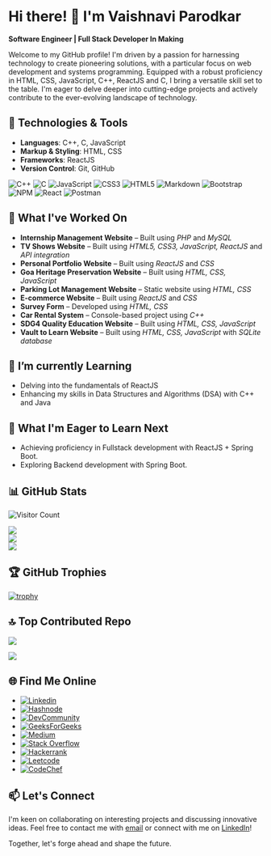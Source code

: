 # Hi there! 👋 I'm Vaishnavi Parodkar

**Software Engineer | Full Stack Developer In Making**

Welcome to my GitHub profile! I'm driven by a passion for harnessing technology to create pioneering solutions, with a particular focus on web development and systems programming. Equipped with a robust proficiency in HTML, CSS, JavaScript, C++, ReactJS and C, I bring a versatile skill set to the table. I'm eager to delve deeper into cutting-edge projects and actively contribute to the ever-evolving landscape of technology.

## 🔧 Technologies & Tools

- **Languages**: C++, C, JavaScript
- **Markup & Styling**: HTML, CSS
- **Frameworks**: ReactJS
- **Version Control**: Git, GitHub

![C++](https://img.shields.io/badge/C++-00599C?style=for-the-badge&logo=c%2B%2B&logoColor=white) ![C](https://img.shields.io/badge/C-00599C?style=for-the-badge&logo=c&logoColor=white) ![JavaScript](https://img.shields.io/badge/javascript-%23323330.svg?style=for-the-badge&logo=javascript&logoColor=%23F7DF1E) ![CSS3](https://img.shields.io/badge/css3-%231572B6.svg?style=for-the-badge&logo=css3&logoColor=white) ![HTML5](https://img.shields.io/badge/html5-%23E34F26.svg?style=for-the-badge&logo=html5&logoColor=white) ![Markdown](https://img.shields.io/badge/markdown-%23000000.svg?style=for-the-badge&logo=markdown&logoColor=white) ![Bootstrap](https://img.shields.io/badge/bootstrap-%238511FA.svg?style=for-the-badge&logo=bootstrap&logoColor=white) ![NPM](https://img.shields.io/badge/NPM-%23CB3837.svg?style=for-the-badge&logo=npm&logoColor=white) ![React](https://img.shields.io/badge/react-%2320232a.svg?style=for-the-badge&logo=react&logoColor=%2361DAFB) ![Postman](https://img.shields.io/badge/Postman-FF6C37?style=for-the-badge&logo=postman&logoColor=white) 

## 🚀 What I've Worked On

- **Internship Management Website** – Built using *PHP* and *MySQL*  
- **TV Shows Website** – Built using *HTML5, CSS3, JavaScript, ReactJS* and *API integration*  
- **Personal Portfolio Website** – Built using *ReactJS* and *CSS*  
- **Goa Heritage Preservation Website** – Built using *HTML, CSS, JavaScript*  
- **Parking Lot Management Website** – Static website using *HTML, CSS*  
- **E-commerce Website** – Built using *ReactJS* and *CSS*  
- **Survey Form** – Developed using *HTML, CSS*  
- **Car Rental System** – Console-based project using *C++*  
- **SDG4 Quality Education Website** – Built using *HTML, CSS, JavaScript*  
- **Vault to Learn Website** – Built using *HTML, CSS, JavaScript* with *SQLite database*  


## 🌱 I’m currently Learning

- Delving into the fundamentals of ReactJS
- Enhancing my skills in Data Structures and Algorithms (DSA) with C++ and Java
 
## 🌱 What I'm Eager to Learn Next

- Achieving proficiency in Fullstack development with ReactJS + Spring Boot.
- Exploring Backend development with Spring Boot.

## 📊 GitHub Stats

![Visitor Count](https://komarev.com/ghpvc/?username=vaishnavi-parodkar&color=blue)

![](https://github-readme-stats.vercel.app/api?username=vaishnavi-parodkar&theme=default&hide_border=false&include_all_commits=true&count_private=true)<br/>
![](https://github-readme-streak-stats.herokuapp.com/?user=vaishnavi-parodkar&theme=default&hide_border=false)<br/>
![](https://github-readme-stats.vercel.app/api/top-langs/?username=vaishnavi-parodkar&theme=default&hide_border=false&layout=compact)

## 🏆 GitHub Trophies

[![trophy](https://github-profile-trophy.vercel.app/?username=vaishnavi-parodkar&theme=default&rank=SECRET,SSS,SS,S,AAA,AA,A,B,C)](https://github.com/ryo-ma/github-profile-trophy)

## 🔝 Top Contributed Repo

![](https://github-contributor-stats.vercel.app/api?username=vaishnavi-parodkar&limit=5&theme=default&combine_all_yearly_contributions=true)

[![](https://visitcount.itsvg.in/api?id=vaishnavi-parodkar&icon=0&color=0)](https://visitcount.itsvg.in)

## 🌐 Find Me Online
- [![Linkedin](https://img.shields.io/badge/LinkedIn-0077B5?style=for-the-badge&logo=linkedin&logoColor=white)](https://in.linkedin.com/in/vaishnavi-parodkar-4a1b8b28a)
- [![Hashnode](https://img.shields.io/badge/Hashnode-2962FF?style=for-the-badge&logo=hashnode&logoColor=white)](https://hashnode.com/@vaishnaviparodkar)
- [![DevCommunity](https://img.shields.io/badge/dev.to-0A0A0A?style=for-the-badge&logo=devdotto&logoColor=white)](https://dev.to/vaishnavi_parodkar)
- [![GeeksForGeeks](https://img.shields.io/badge/GeeksforGeeks-298D46?style=for-the-badge&logo=geeksforgeeks&logoColor=white)](https://www.geeksforgeeks.org/user/vaishnavi_p/)
- [![Medium](https://img.shields.io/badge/Medium-Profile-blue?logo=medium)](https://medium.com/@parodkarvaishnavi)
- [![Stack Overflow](https://img.shields.io/badge/Stack%20Overflow-Profile-orange?logo=stackoverflow)](https://stackoverflow.com/users/24236191/vaishnavi-parodkar)
- [![Hackerrank](https://img.shields.io/badge/Hackerrank-Profile-blue?logo=hackerrank)](https://www.hackerrank.com/profile/vaishanvi_1112)
- [![Leetcode](https://img.shields.io/badge/Leetcode-Profile-blue?logo=leetcode)](https://leetcode.com/parodkarvaishnavi/)
- [![CodeChef](https://img.shields.io/badge/Codechef-Profile-blue?logo=codechef)](https://www.codechef.com/users/vaishnavi_1112)
 
## 📫 Let's Connect

I'm keen on collaborating on interesting projects and discussing innovative ideas. Feel free to contact me with [email](mailto:vaishnaviparodkar@gmail.com) or connect with me on [LinkedIn](https://www.linkedin.com/in/vaishnavi-parodkar-4a1b8b28a)!

Together, let's forge ahead and shape the future. 


